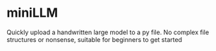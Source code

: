 # miniLLM
Quickly upload a handwritten large model to a py file. No complex file structures or nonsense, suitable for beginners to get started
